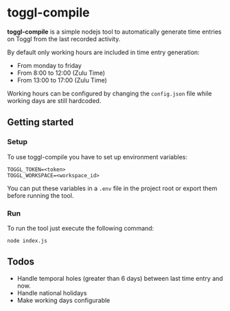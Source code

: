 # toggl-compile

**toggl-compile** is a simple nodejs tool to automatically generate time entries on Toggl from the last recorded activity.

By default only working hours are included in time entry generation:
- From monday to friday
- From 8:00 to 12:00 (Zulu Time)
- From 13:00 to 17:00 (Zulu Time)

Working hours can be configured by changing the `config.json` file while working days are still hardcoded.

## Getting started

### Setup
To use toggl-compile you have to set up environment variables:
```
TOGGL_TOKEN=<token>
TOGGL_WORKSPACE=<workspace_id>
```

You can put these variables in a `.env` file in the project root or export them before running the tool.

### Run
To run the tool just execute the following command:
```
node index.js
```

## Todos
- Handle temporal holes (greater than 6 days) between last time entry and now.
- Handle national holidays
- Make working days configurable